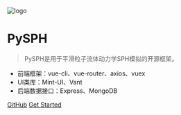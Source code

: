 ![logo](https://docsify.js.org/_media/icon.svg)

# PySPH

> PySPH是用于平滑粒子流体动力学SPH模拟的开源框架。

* 前端框架：vue-cli、vue-router、axios、vuex
* UI类库：Mint-UI、Vant
* 后端数据接口：Express、MongoDB

[GitHub](https://github.com/pypr/pysph.git)
[Get Started](#quick-start)

